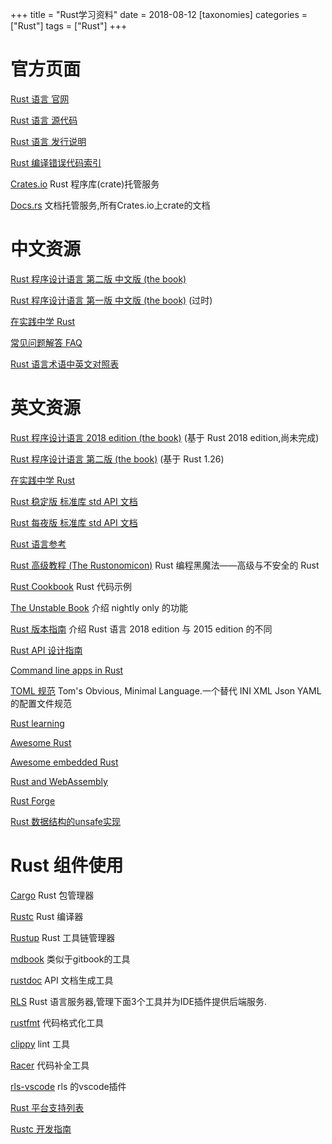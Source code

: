 +++
title = "Rust学习资料"
date = 2018-08-12
[taxonomies]
categories = ["Rust"]
tags = ["Rust"]
+++

# 官方页面

[Rust 语言 官网](https://www.rust-lang.org/zh-CN/)

[Rust 语言 源代码](https://github.com/rust-lang/rust)

[Rust 语言 发行说明](https://github.com/rust-lang/rust/blob/master/RELEASES.md)

[Rust 编译错误代码索引](https://doc.rust-lang.org/error-index.html)

[Crates.io](https://crates.io/) Rust 程序库(crate)托管服务

[Docs.rs](https://docs.rs/) 文档托管服务,所有Crates.io上crate的文档

# 中文资源

[Rust 程序设计语言 第二版 中文版 (the book)](https://kaisery.github.io/trpl-zh-cn/)

[Rust 程序设计语言 第一版 中文版 (the book)](https://kaisery.gitbooks.io/rust-book-chinese/content/) (过时)

[在实践中学 Rust](https://rustwiki.org/zh-CN//rust-by-example/)

[常见问题解答 FAQ](https://www.rust-lang.org/zh-CN/faq.html)

[Rust 语言术语中英文对照表](https://github.com/rust-lang-cn/english-chinese-glossary-of-rust/blob/master/rust-glossary.md)

<!-- more -->

# 英文资源

[Rust 程序设计语言 2018 edition (the book)](https://doc.rust-lang.org/book/2018-edition/) (基于 Rust 2018 edition,尚未完成)

[Rust 程序设计语言 第二版 (the book)](https://doc.rust-lang.org/book/second-edition/) (基于 Rust 1.26)

[在实践中学 Rust](https://doc.rust-lang.org/rust-by-example/)

[Rust 稳定版 标准库 std API 文档](https://doc.rust-lang.org/std/)

[Rust 每夜版 标准库 std API 文档](https://doc.rust-lang.org/nightly/std/)

[Rust 语言参考](https://doc.rust-lang.org/stable/reference/)

[Rust 高级教程 (The Rustonomicon)](https://doc.rust-lang.org/nomicon/) Rust 编程黑魔法——高级与不安全的 Rust

[Rust Cookbook](https://rust-lang-nursery.github.io/rust-cookbook/) Rust 代码示例

[The Unstable Book](https://doc.rust-lang.org/unstable-book/) 介绍 nightly only 的功能

[Rust 版本指南](https://rust-lang-nursery.github.io/edition-guide/) 介绍 Rust 语言 2018 edition 与 2015 edition 的不同

[Rust API 设计指南](https://rust-lang-nursery.github.io/api-guidelines/)

[Command line apps in Rust](https://rust-lang-nursery.github.io/cli-wg)

[TOML 规范](https://github.com/toml-lang/toml/blob/master/README.md) Tom's Obvious, Minimal Language.一个替代 INI XML Json YAML 的配置文件规范

[Rust learning](https://github.com/ctjhoa/rust-learning)

[Awesome Rust](https://github.com/rust-unofficial/awesome-rust)

[Awesome embedded Rust](https://github.com/rust-embedded/awesome-embedded-rust/blob/master/README.md)

[Rust and WebAssembly](https://rustwasm.github.io/)

[Rust Forge](https://forge.rust-lang.org/)

[Rust 数据结构的unsafe实现](https://rust-unofficial.github.io/too-many-lists/index.html)

# Rust 组件使用

[Cargo](https://doc.rust-lang.org/cargo/) Rust 包管理器

[Rustc](https://doc.rust-lang.org/rustc/) Rust 编译器

[Rustup](https://github.com/rust-lang-nursery/rustup.rs/blob/master/README.md) Rust 工具链管理器

[mdbook](https://github.com/rust-lang-nursery/mdBook/blob/master/README.md) 类似于gitbook的工具

[rustdoc](https://doc.rust-lang.org/rustdoc/) API 文档生成工具

[RLS](https://github.com/rust-lang-nursery/rls/blob/master/README.md) Rust 语言服务器,管理下面3个工具并为IDE插件提供后端服务.

[rustfmt](https://github.com/rust-lang-nursery/rustfmt/blob/master/README.md) 代码格式化工具

[clippy](https://github.com/rust-lang-nursery/rust-clippy/blob/master/README.md) lint 工具

[Racer](https://github.com/racer-rust/racer/blob/master/README.md) 代码补全工具

[rls-vscode](https://github.com/rust-lang-nursery/rls-vscode/blob/master/README.md) rls 的vscode插件

[Rust 平台支持列表](https://forge.rust-lang.org/platform-support.html)

[Rustc 开发指南](https://rust-lang-nursery.github.io/rustc-guide/)
